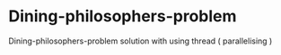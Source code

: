 # Dining-philosophers-problem

Dining-philosophers-problem solution with using thread ( parallelising )
